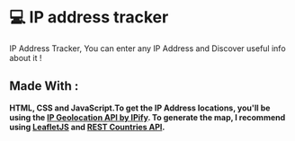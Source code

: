# 💻 IP address tracker

IP Address Tracker, You can enter any IP Address and Discover useful info about it !

## Made With :

**HTML, CSS and JavaScript.To get the IP Address locations, you'll be using the [IP Geolocation API by IPify](https://geo.ipify.org/). To generate the map, I recommend using [LeafletJS](https://leafletjs.com/) and [REST Countries API](https://restcountries.com/).**
